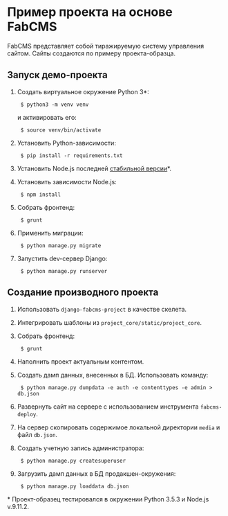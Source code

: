 # Пример проекта на основе FabCMS

FabCMS представляет собой тиражируемую систему управления сайтом. 
Сайты создаются по примеру проекта-образца.

## Запуск демо-проекта

1. Создать виртуальное окружение Python 3*:

        $ python3 -m venv venv
        
    и активировать его:
 
        $ source venv/bin/activate

2. Установить Python-зависимости:

        $ pip install -r requirements.txt
        
3. Установить Node.js последней [стабильной версии](https://nodejs.org/en/download/package-manager/)*.

4. Установить зависимости Node.js:
        
        $ npm install

5. Собрать фронтенд:

        $ grunt
        
6. Применить миграции:

        $ python manage.py migrate

7. Запустить dev-сервер Django:

        $ python manage.py runserver



## Создание производного проекта

1. Использовать `django-fabcms-project` в качестве скелета.
   
2. Интегрировать шаблоны из `project_core/static/project_core`.

3. Собрать фронтенд:
        
        $ grunt

4. Наполнить проект актуальным контентом.

5. Создать дамп данных, внесенных в БД. Использовать команду:

        $ python manage.py dumpdata -e auth -e contenttypes -e admin > db.json
    
6. Развернуть сайт на сервере с использованием инструмента `fabcms-deploy`.

7. На сервер скопировать содержимое локальной директории `media` и файл `db.json`.

8. Создать учетную запись администратора:

        $ python manage.py createsuperuser

9. Загрузить дамп данных в БД продакшен-окружения:

        $ python manage.py loaddata db.json


\* Проект-образец тестировался в окружении Python 3.5.3 и Node.js v.9.11.2.